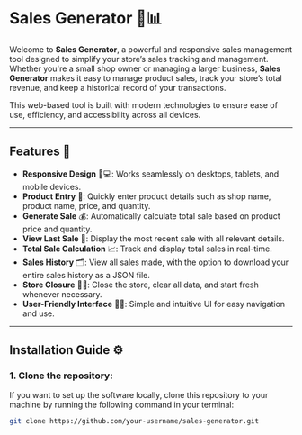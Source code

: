 # Sales Generator 💼📊

Welcome to **Sales Generator**, a powerful and responsive sales management tool designed to simplify your store’s sales tracking and management. Whether you're a small shop owner or managing a larger business, **Sales Generator** makes it easy to manage product sales, track your store’s total revenue, and keep a historical record of your transactions.

This web-based tool is built with modern technologies to ensure ease of use, efficiency, and accessibility across all devices.

---

## Features 🚀

- **Responsive Design** 📱💻: Works seamlessly on desktops, tablets, and mobile devices.
- **Product Entry** 🛒: Quickly enter product details such as shop name, product name, price, and quantity.
- **Generate Sale** 💰: Automatically calculate total sale based on product price and quantity.
- **View Last Sale** 🧾: Display the most recent sale with all relevant details.
- **Total Sale Calculation** 📈: Track and display total sales in real-time.
- **Sales History** 🗂️: View all sales made, with the option to download your entire sales history as a JSON file.
- **Store Closure** 🏪🚪: Close the store, clear all data, and start fresh whenever necessary.
- **User-Friendly Interface** 👩‍💻: Simple and intuitive UI for easy navigation and use.

---

## Installation Guide ⚙️

### 1. **Clone the repository**:
   If you want to set up the software locally, clone this repository to your machine by running the following command in your terminal:
   ```bash
   git clone https://github.com/your-username/sales-generator.git
